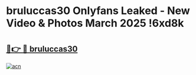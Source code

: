 # bruluccas30 Onlyfans Leaked - New Video & Photos March 2025 !6xd8k

# <h2><a href="https://6dp0pu.iuczelnia.edu.pl?title=bruluccas30&ref=6xd8k">🔗👉 🔴 bruluccas30</a></h2>

[![acn](https://github.com/user-attachments/assets/0f9c940e-d8b0-45ae-aac7-cd30a18b3e1c)](https://6dp0pu.iuczelnia.edu.pl?title=bruluccas30&ref=6xd8k)

